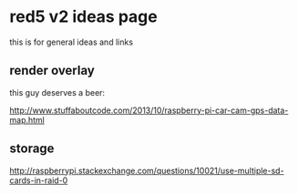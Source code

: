 # red5 v2 ideas page

this is for general ideas and links


## render overlay

this guy deserves a beer:

http://www.stuffaboutcode.com/2013/10/raspberry-pi-car-cam-gps-data-map.html

## storage



http://raspberrypi.stackexchange.com/questions/10021/use-multiple-sd-cards-in-raid-0